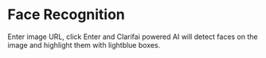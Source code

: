 # Face Recognition

Enter image URL, click Enter and Clarifai powered AI will detect faces on the image and highlight them with lightblue boxes.
